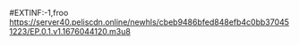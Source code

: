 #EXTINF:-1,froo
https://server40.peliscdn.online/newhls/cbeb9486bfed848efb4c0bb370451223/EP.0.1.v1.1676044120.m3u8
